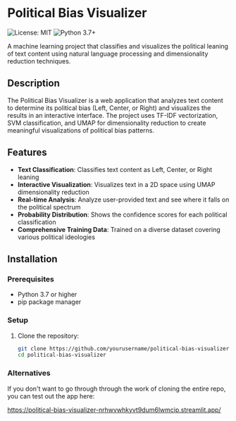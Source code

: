 # Political Bias Visualizer

![License: MIT](https://img.shields.io/badge/License-MIT-yellow.svg)
![Python 3.7+](https://img.shields.io/badge/python-3.7+-blue.svg)

A machine learning project that classifies and visualizes the political leaning of text content using natural language processing and dimensionality reduction techniques.

## Description

The Political Bias Visualizer is a web application that analyzes text content to determine its political bias (Left, Center, or Right) and visualizes the results in an interactive interface. The project uses TF-IDF vectorization, SVM classification, and UMAP for dimensionality reduction to create meaningful visualizations of political bias patterns.

## Features

- **Text Classification**: Classifies text content as Left, Center, or Right leaning
- **Interactive Visualization**: Visualizes text in a 2D space using UMAP dimensionality reduction
- **Real-time Analysis**: Analyze user-provided text and see where it falls on the political spectrum
- **Probability Distribution**: Shows the confidence scores for each political classification
- **Comprehensive Training Data**: Trained on a diverse dataset covering various political ideologies

## Installation

### Prerequisites

- Python 3.7 or higher
- pip package manager

### Setup

1. Clone the repository:
   ```bash
   git clone https://github.com/yourusername/political-bias-visualizer.git
   cd political-bias-visualizer

### Alternatives
If you don't want to go through through the work of cloning the entire repo, you can test out the app here:

https://political-bias-visualizer-nrhwvwhkyvt9dum6lwmcip.streamlit.app/

